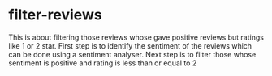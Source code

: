 # filter-reviews
This is about filtering those reviews whose gave positive reviews but ratings like 1 or 2 star.
First step is to identify the sentiment of the reviews which can be done using a sentiment analyser.
Next step is to filter those whose sentiment is positive and rating is less than or equal to 2
